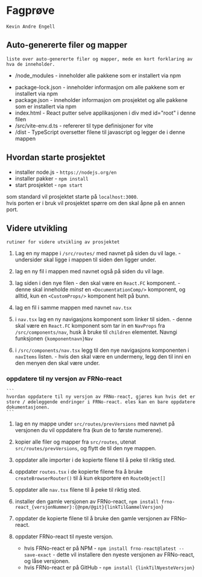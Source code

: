 # Fagprøve

```
Kevin Andre Engell
```

## Auto-genererte filer og mapper

```
liste over auto-genererte filer og mapper, mede en kort forklaring av hva de inneholder.
```

-   /node_modules - inneholder alle pakkene som er installert via npm

*   package-lock.json - inneholder informasjon om alle pakkene som er installert via npm
*   package.json - inneholder informasjon om prosjektet og alle pakkene som er installert via npm
*   index.html - React putter selve applikasjonen i div med id="root" i denne filen
*   /src/vite-env.d.ts - refererer til type definisjoner for vite
*   /dist - TypeScript oversetter filene til javascript og legger de i denne mappen

## Hvordan starte prosjektet

-   installer node.js - `https://nodejs.org/en`
-   installer pakker - `npm install`
-   start prosjektet - `npm start`

som standard vil prosjektet starte på `localhost:3000`.<br>
hvis porten er i bruk vil prosjektet spørre om den skal åpne på en annen port.

## Videre utvikling

```
rutiner for videre utvikling av prosjektet
```

1.  Lag en ny mappe i `/src/routes/` med navnet på siden du vil lage. - undersider skal ligge i mappen til siden den ligger under.

2.  lag en ny fil i mappen med navnet også på siden du vil lage.

3.  lag siden i den nye filen - den skal være en `React.FC` komponent. - denne skal inneholde _minst_ en `<DocumentationComp/>` komponent, og alltid, kun en `<CustomProps/>` komponent helt på bunn.

4.  lag en fil i samme mappen med navnet `nav.tsx`

5.  i `nav.tsx` lag en ny navigasjons komponent som linker til siden. - denne skal være en `React.FC` komponent som tar in en `NavProps` fra `/src/components/nav`, husk å bruke til `children` elementet. Navngi funksjonen `{komponentnavn}Nav`

6.  i `/src/components/nav.tsx` legg til den nye navigasjons komponenten i `navItems` listen. - hvis den skal være en undermeny, legg den til inni en den menyen den skal være under.

### oppdatere til ny versjon av FRNo-react

    ```
    hvordan oppdatere til ny versjon av FRNo-react, gjøres kun hvis det er store / ødeleggende endringer i FRNo-react. eles kan en bare oppdatere dokumentasjonen.
    ```

1. lag en ny mappe under `src/routes/prevVersions` med navnet på versjonen du vil oppdatere fra (kun de to første numerene).

2. kopier alle filer og mapper fra `src/routes`, utenat `src/routes/prevVersions`, og flytt de til den nye mappen.

3. oppdater alle importer i de kopierte filene til å peke til riktig sted.

4. oppdater `routes.tsx` i de kopierte filene fra å bruke `createBrowserRouter()` til å kun eksportere en `RouteObject[]`

5. oppdater alle `nav.tsx` filene til å peke til riktig sted.

6. installer den gamle versjonen av FRNo-react, `npm install frno-react_{versjonNummer}:{@npm/@git}{linkTilGammelVersjon}`

7. oppdater de kopierte filene til å bruke den gamle versjonen av FRNo-react.

8. oppdater FRNo-react til nyeste versjon.
    - hvis FRNo-react er på NPM - `npm install frno-react@latest --save-exact` - dette vil installere den nyeste versjonen av FRNo-react, og låse versjonen.
    - hvis FRNo-react er på GitHub - `npm install {linkTilNyesteVersjon}`
